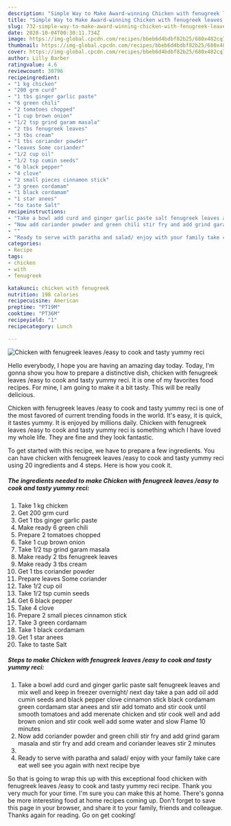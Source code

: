 ```yaml
---
description: "Simple Way to Make Award-winning Chicken with fenugreek leaves /easy to cook and tasty yummy reci"
title: "Simple Way to Make Award-winning Chicken with fenugreek leaves /easy to cook and tasty yummy reci"
slug: 732-simple-way-to-make-award-winning-chicken-with-fenugreek-leaves-easy-to-cook-and-tasty-yummy-reci
date: 2020-10-04T00:30:11.734Z
image: https://img-global.cpcdn.com/recipes/bbeb6d4bdbf82b25/680x482cq70/chicken-with-fenugreek-leaves-easy-to-cook-and-tasty-yummy-reci-recipe-main-photo.jpg
thumbnail: https://img-global.cpcdn.com/recipes/bbeb6d4bdbf82b25/680x482cq70/chicken-with-fenugreek-leaves-easy-to-cook-and-tasty-yummy-reci-recipe-main-photo.jpg
cover: https://img-global.cpcdn.com/recipes/bbeb6d4bdbf82b25/680x482cq70/chicken-with-fenugreek-leaves-easy-to-cook-and-tasty-yummy-reci-recipe-main-photo.jpg
author: Lilly Barber
ratingvalue: 4.6
reviewcount: 30796
recipeingredient:
- "1 kg chicken"
- "200 grm curd"
- "1 tbs ginger garlic paste"
- "6 green chili"
- "2 tomatoes chopped"
- "1 cup brown onion"
- "1/2 tsp grind garam masala"
- "2 tbs fenugreek leaves"
- "3 tbs cream"
- "1 tbs coriander powder"
- "leaves Some coriander"
- "1/2 cup oil"
- "1/2 tsp cumin seeds"
- "6 black pepper"
- "4 clove"
- "2 small pieces cinnamon stick"
- "3 green cordamam"
- "1 black cordamam"
- "1 star anees"
- "to taste Salt"
recipeinstructions:
- "Take a bowl add curd and ginger garlic paste salt fenugreek leaves and mix well and keep in freezer overnight/ next day take a pan add oil add cumin seeds and black pepper clove cinnamon stick black cordamam green cordamam star anees and stir add tomato and stir cook until smooth tomatoes and add merenate chicken and stir cook well and add brown onion and stir cook well add some water and slow Flame 10 minutes"
- "Now add coriander powder and green chili stir fry and add grind garam masala and stir fry and add cream and coriander leaves stir 2 minutes"
- ""
- "Ready to serve with paratha and salad/ enjoy with your family take care eat well see you again with next recipe bye"
categories:
- Recipe
tags:
- chicken
- with
- fenugreek

katakunci: chicken with fenugreek 
nutrition: 198 calories
recipecuisine: American
preptime: "PT19M"
cooktime: "PT36M"
recipeyield: "1"
recipecategory: Lunch

---
```



![Chicken with fenugreek leaves /easy to cook and tasty yummy reci](https://img-global.cpcdn.com/recipes/bbeb6d4bdbf82b25/680x482cq70/chicken-with-fenugreek-leaves-easy-to-cook-and-tasty-yummy-reci-recipe-main-photo.jpg)

Hello everybody, I hope you are having an amazing day today. Today, I'm gonna show you how to prepare a distinctive dish, chicken with fenugreek leaves /easy to cook and tasty yummy reci. It is one of my favorites food recipes. For mine, I am going to make it a bit tasty. This will be really delicious.



Chicken with fenugreek leaves /easy to cook and tasty yummy reci is one of the most favored of current trending foods in the world. It's easy, it is quick, it tastes yummy. It is enjoyed by millions daily. Chicken with fenugreek leaves /easy to cook and tasty yummy reci is something which I have loved my whole life. They are fine and they look fantastic.


To get started with this recipe, we have to prepare a few ingredients. You can have chicken with fenugreek leaves /easy to cook and tasty yummy reci using 20 ingredients and 4 steps. Here is how you cook it.

<!--inarticleads1-->

##### The ingredients needed to make Chicken with fenugreek leaves /easy to cook and tasty yummy reci:

1. Take 1 kg chicken
1. Get 200 grm curd
1. Get 1 tbs ginger garlic paste
1. Make ready 6 green chili
1. Prepare 2 tomatoes chopped
1. Take 1 cup brown onion
1. Take 1/2 tsp grind garam masala
1. Make ready 2 tbs fenugreek leaves
1. Make ready 3 tbs cream
1. Get 1 tbs coriander powder
1. Prepare leaves Some coriander
1. Take 1/2 cup oil
1. Take 1/2 tsp cumin seeds
1. Get 6 black pepper
1. Take 4 clove
1. Prepare 2 small pieces cinnamon stick
1. Take 3 green cordamam
1. Take 1 black cordamam
1. Get 1 star anees
1. Take to taste Salt




<!--inarticleads2-->

##### Steps to make Chicken with fenugreek leaves /easy to cook and tasty yummy reci:

1. Take a bowl add curd and ginger garlic paste salt fenugreek leaves and mix well and keep in freezer overnight/ next day take a pan add oil add cumin seeds and black pepper clove cinnamon stick black cordamam green cordamam star anees and stir add tomato and stir cook until smooth tomatoes and add merenate chicken and stir cook well and add brown onion and stir cook well add some water and slow Flame 10 minutes
1. Now add coriander powder and green chili stir fry and add grind garam masala and stir fry and add cream and coriander leaves stir 2 minutes
1. 
1. Ready to serve with paratha and salad/ enjoy with your family take care eat well see you again with next recipe bye




So that is going to wrap this up with this exceptional food chicken with fenugreek leaves /easy to cook and tasty yummy reci recipe. Thank you very much for your time. I'm sure you can make this at home. There's gonna be more interesting food at home recipes coming up. Don't forget to save this page in your browser, and share it to your family, friends and colleague. Thanks again for reading. Go on get cooking!
